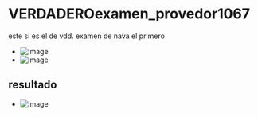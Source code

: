 # VERDADEROexamen_provedor1067
este si es el de vdd. examen de nava el primero
- ![image](https://github.com/user-attachments/assets/1c6b7665-d7f8-48d3-bfeb-172188b8b210)
- ![image](https://github.com/user-attachments/assets/c80e9d74-d9f3-4a6f-8109-43ca769843e3)

## resultado
- ![image](https://github.com/user-attachments/assets/637c9acc-4082-4f3f-a7c3-4a9e452f079d)


